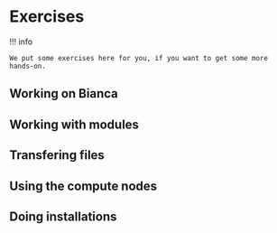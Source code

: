 # Exercises

!!! info

    We put some exercises here for you, if you want to get some more hands-on.
    
## Working on Bianca


## Working with modules


## Transfering files


## Using the compute nodes


## Doing installations
